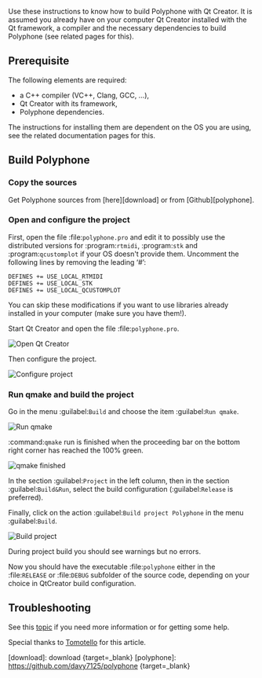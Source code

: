 Use these instructions to know how to build Polyphone with Qt Creator.
It is assumed you already have on your computer Qt Creator installed with the Qt framework, a compiler and the necessary dependencies to build Polyphone (see related pages for this).


## Prerequisite


The following elements are required:

* a C++ compiler (VC++, Clang, GCC, …),
* Qt Creator with its framework,
* Polyphone dependencies.

The instructions for installing them are dependent on the OS you are using, see the related documentation pages for this.


## Build Polyphone


### Copy the sources


Get Polyphone sources from [here][download] or from [Github][polyphone].


### Open and configure the project


First, open the file :file:`polyphone.pro` and edit it to possibly use the distributed versions for :program:`rtmidi`, :program:`stk` and :program:`qcustomplot` if your OS doesn't provide them.
Uncomment the following lines by removing the leading ‘#’:

```
DEFINES += USE_LOCAL_RTMIDI
DEFINES += USE_LOCAL_STK
DEFINES += USE_LOCAL_QCUSTOMPLOT
```

You can skip these modifications if you want to use libraries already installed in your computer (make sure you have them!).

Start Qt Creator and open the file :file:`polyphone.pro`.


![Open Qt Creator](images/open-Qt-Creator.png "Open Qt Creator")


Then configure the project.

![Configure project](images/configure-project.png "Configure project")


### Run qmake and build the project


Go in the menu :guilabel:`Build` and choose the item :guilabel:`Run qmake`.


![Run qmake](images/run-qmake.png "Run qmake")


:command:`qmake` run is finished when the proceeding bar on the bottom right corner has reached the 100% green.


![qmake finished](images/qmake-finished.png "qmake finished")


In the section :guilabel:`Project` in the left column, then in the section :guilabel:`Build&Run`, select the build configuration (:guilabel:`Release` is preferred).

Finally, click on the action :guilabel:`Build project Polyphone` in the menu :guilabel:`Build`.


![Build project](images/build-project.png "Build project")


During project build you should see warnings but no errors.

Now you should have the executable :file:`polyphone` either in the :file:`RELEASE` or :file:`DEBUG` subfolder of the source code, depending on your choice in QtCreator build configuration.


## Troubleshooting


See this [topic](forum/polyphone/support-bug-reports) if you need more information or for getting some help.


<p class="endpage">Special thanks to <a href="dashboard/820-tomotello">Tomotello</a> for this article.</p>


[download]:  download                              {target=_blank}
[polyphone]: https://github.com/davy7125/polyphone {target=_blank}
